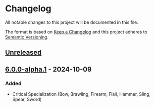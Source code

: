 # Changelog

All notable changes to this project will be documented in this file.

The format is based on [Keep a Changelog](https://keepachangelog.com/)
and this project adheres to [Semantic Versioning](https://semver.org/).

## [Unreleased]

## [6.0.0-alpha.1] - 2024-10-09

### Added

- Critical Specialization (Bow, Brawling, Firearm, Flail, Hammer, Sling, Spear, Sword)

[Unreleased]: https://github.com/7H3LaughingMan/pf2e-automaton/compare/v6.0.0-alpha.1...HEAD
[6.0.0-alpha.1]: https://github.com/7H3LaughingMan/pf2e-automaton/releases/tag/v6.0.0-alpha.1

